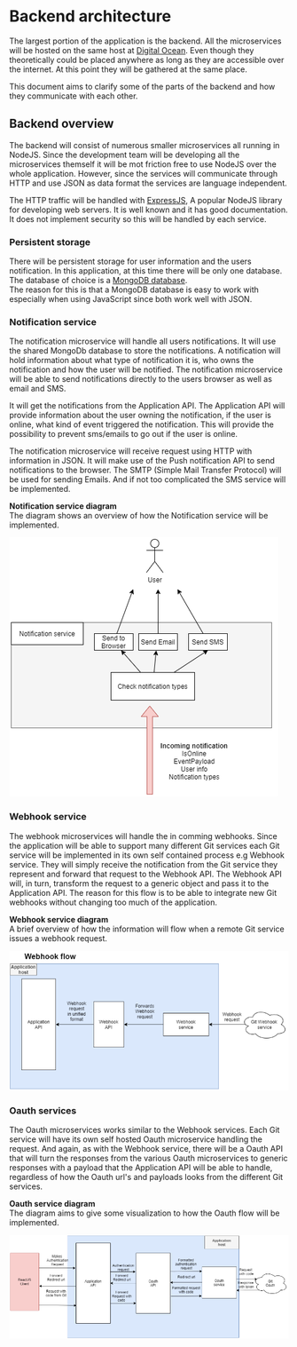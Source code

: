 # Backend architecture
The largest portion of the application is the backend. All the microservices will be hosted on the same host at [Digital Ocean](https://digitalocean.com). Even though they theoretically could be placed anywhere as long as they are accessible over the internet. At this point they will be gathered at the same place.

This document aims to clarify some of the parts of the backend and how they communicate with each other.

## Backend overview
The backend will consist of numerous smaller microservices all running in NodeJS. Since the development team will be developing all the microservices themself it will be mot friction free to use NodeJS over the whole application. However, since the services will communicate through HTTP and use JSON as data format the services are language independent.

The HTTP traffic will be handled with [ExpressJS](https://expressjs.com/), A popular NodeJS library for developing web servers. It is well known and it has good documentation. It does not implement security so this will be handled by each service.

### Persistent storage
There will be persistent storage for user information and the users notification. In this application, at this time there will be only one database. The database of choice is a [MongoDB database](https://www.mongodb.com/what-is-mongodb).  
The reason for this is that a MongoDB database is easy to work with especially when using JavaScript since both work well with JSON.

### Notification service
The notification microservice will handle all users notifications. It will use the shared MongoDb database to store the notifications. A notification will hold information about what type of notification it is, who owns the notification and how the user will be notified. The notification microservice will be able to send notifications directly to the users browser as well as email and SMS.

It will get the notifications from the Application API. The Application API will provide information about the user owning the notification, if the user is online, what kind of event triggered the notification. This will provide the possibility to prevent sms/emails to go out if the user is online.

The notification microservice will receive request using HTTP with information in JSON. It will make use of the Push notification API to send notifications to the browser. The SMTP (Simple Mail Transfer Protocol) will be used for sending Emails. And if not too complicated the SMS service will be implemented.  

**Notification service diagram**  
The diagram shows an overview of how the Notification service will be implemented.

![Notification service](https://raw.githubusercontent.com/HankCodes/school-lnu/master/gitbuddy%202.0/assignment%20wiki/images/notification-service.png "Notification service diagram")

### Webhook service
The webhook microservices will handle the in comming webhooks. Since the application  will be able to support many different Git services each Git service will be implemented in its own self contained process e.g Webhook service. They will simply receive the notification from the Git service they represent and forward that request to the Webhook API. The Webhook API will, in turn, transform the request to a generic object and pass it to the Application API. The reason for this flow is to be able to integrate new Git webhooks without changing too much of the application.  

**Webhook service diagram**  
A brief overview of how the information will flow when a remote Git service issues a webhook request.

![Webhook service](https://raw.githubusercontent.com/HankCodes/school-lnu/master/gitbuddy%202.0/assignment%20wiki/images/webhook.png "Webhook service diagram") 

### Oauth services
The Oauth microservices works similar to the Webhook services. Each Git service will have its own self hosted Oauth microservice handling the request. And again, as with the Webhook service, there will be a Oauth API that will turn the responses from the various Oauth microservices to generic responses with a payload that the Application API will be able to handle, regardless of how the Oauth url's and payloads looks from the different Git services.

**Oauth service diagram**  
The diagram aims to give some visualization to how the Oauth flow will be implemented.

![Oauth service](https://raw.githubusercontent.com/HankCodes/school-lnu/master/gitbuddy%202.0/assignment%20wiki/images/oauth-service.png "Oauth service diagram") 
